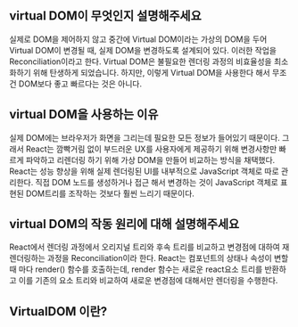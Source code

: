 ## virtual DOM이 무엇인지 설명해주세요
실제로 DOM을 제어하지 않고 중간에 Virtual DOM이라는 가상의 DOM을 두어 Virtual DOM이 변경될 때, 실제 DOM을 변경하도록  설계되어 있다.
이러한 작업을 Reconciliation이라고 한다. 
Virtual DOM은 불필요한 렌더링 과정의 비효율성을 최소화하기 위해 탄생하게 되었습니다. 
하지만, 이렇게 Virtual DOM을 사용한다 해서 무조건 DOM보다 좋고 빠르다는 것은 아니다. 

## virtual DOM을 사용하는 이유

실제 DOM에는 브라우저가 화면을 그리는데 필요한 모든 정보가 들어있기 때문이다. 
그래서 React는 깜빡거림 없이 부드러운 UX를 사용자에게 제공하기 위해 변경사항만 빠르게 파악하고 리렌더링 하기 위해 가상 DOM을 만들어 비교하는 방식을 채택했다.
React는 성능 향상을 위해 실제 렌더링된 UI를 내부적으로 JavaScript 객체로 따로 관리한다. 
직접 DOM 노드를 생성하거나 접근 해서 변경하는 것이 JavaScript 객체로 표현된 DOM트리를 조작하는 것보다 훨씬 느리기 때문이다. 


## virtual DOM의 작동 원리에 대해 설명해주세요

React에서 렌더링 과정에서 오리지널 트리와 후속 트리를 비교하고 변경점에 대하여 재렌더링하는 과정을 Reconciliation이라 한다.
React는 컴포넌트의 상태나 속성이 변할때 마다 render() 함수를 호출하는데,  render 함수는 새로운 react요소 트리를 반환하고 이를 기존의 요소 트리와 비교하여 새로운 변경점에 대해서만 렌더링을 수행한다.


## VirtualDOM 이란?
